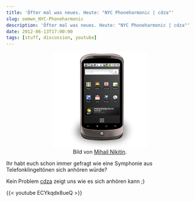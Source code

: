```yaml
---
title: 'Öfter mal was neues. Heute: "NYC Phoneharmonic | cdza"'
slug: oemwn_NYC-Phoneharmonic
description: 'Öfter mal was neues. Heute: "NYC Phoneharmonic | cdza"'
date: 2012-06-13T17:00:00
tags: [stuff, discussion, youtube]
---
```


<center>	
	<figure>
		<a href="/assets/images/2012-06-13/nexus-one-256x256.png"><img  src="/assets/images/2012-06-13/nexus-one-256x256.png" alt=""></a>
		<figcaption>Bild von <a href="http://miniartx.deviantart.com/">Mihail Nikitin</a>.</figcaption>
	</figure>
</center>

Ihr habt euch schon immer gefragt wie eine Symphonie aus Telefonklingeltönen sich anhören würde?

Kein Problem [cdza](http://www.youtube.com/user/collectivecadenza?feature=watch) zeigt uns wie es sich anhören kann ;)

{{< youtube ECYkqdx8ueQ >}}